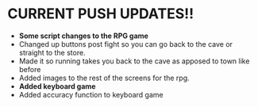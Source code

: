 # CURRENT PUSH UPDATES!!
<ul>
  <li><strong>Some script changes to the RPG game</strong></li>
  <li>Changed up buttons post fight so you can go back to the cave or straight to the store.</li>
  <li>Made it so running takes you back to the cave as apposed to town like before</li>
  <li>Added images to the rest of the screens for the rpg.</li>
  <li><strong>Added keyboard game</strong></li>
  <li>Added accuracy function to keyboard game</li>
</ul>
